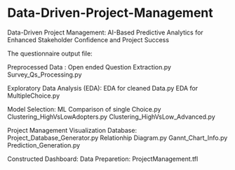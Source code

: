 # Data-Driven-Project-Management

Data-Driven Project Management: AI-Based Predictive Analytics for Enhanced Stakeholder Confidence and Project Success

The questionnaire output file:

Preprocessed Data :
Open ended Question Extraction.py
Survey_Qs_Processing.py

Exploratory Data Analysis (EDA):
EDA for cleaned Data.py
EDA for MultipleChoice.py

Model Selection:
ML Comparison of single Choice.py
Clustering_HighVsLowAdopters.py
Clustering_HighVsLow_Advanced.py

Project Management Visualization Database:
Project_Database_Generator.py
Relationhip Diagram.py
Gannt_Chart_Info.py
Prediction_Generation.py

Constructed Dashboard:
  Data Preparetion: ProjectManagement.tfl
